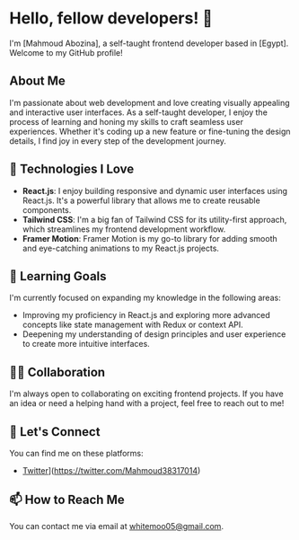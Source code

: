 # Hello, fellow developers! 👋

I'm [Mahmoud Abozina], a self-taught frontend developer based in [Egypt]. Welcome to my GitHub profile!

## About Me

I'm passionate about web development and love creating visually appealing and interactive user interfaces. As a self-taught developer, I enjoy the process of learning and honing my skills to craft seamless user experiences. Whether it's coding up a new feature or fine-tuning the design details, I find joy in every step of the development journey.

## 🔭 Technologies I Love

- **React.js**: I enjoy building responsive and dynamic user interfaces using React.js. It's a powerful library that allows me to create reusable components.
- **Tailwind CSS**: I'm a big fan of Tailwind CSS for its utility-first approach, which streamlines my frontend development workflow.
- **Framer Motion**: Framer Motion is my go-to library for adding smooth and eye-catching animations to my React.js projects.


## 🌱 Learning Goals

I'm currently focused on expanding my knowledge in the following areas:

- Improving my proficiency in React.js and exploring more advanced concepts like state management with Redux or context API.
- Deepening my understanding of design principles and user experience to create more intuitive interfaces.

## 👯‍♀️ Collaboration

I'm always open to collaborating on exciting frontend projects. If you have an idea or need a helping hand with a project, feel free to reach out to me!

## 💬 Let's Connect

You can find me on these platforms:

- [Twitter]([https://twitter.com/your-twitter-handle)](https://twitter.com/Mahmoud38317014)

## 📫 How to Reach Me

You can contact me via email at whitemoo05@gmail.com.

